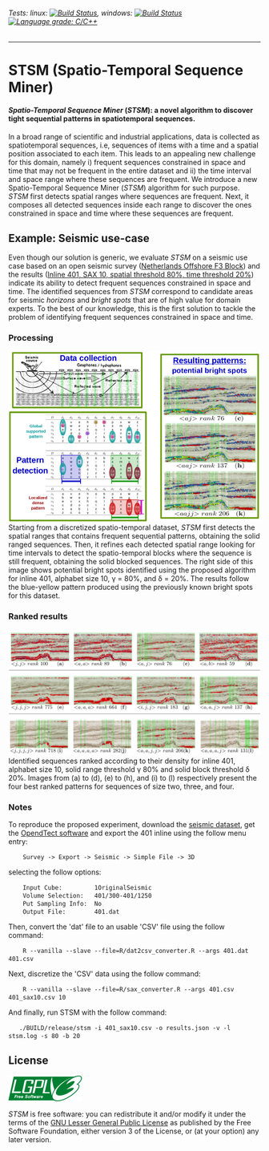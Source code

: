 ###### *Tests:* linux: [![Build Status](https://travis-ci.org/campisano/STSM.svg?branch=master "Linux build")](https://travis-ci.org/campisano/STSM), windows: [![Build Status](https://tea-ci.org/api/badges/campisano/STSM/status.svg "Windows build")](https://tea-ci.org/campisano/STSM) [![Language grade: C/C++](https://img.shields.io/lgtm/grade/cpp/g/campisano/STSM.svg?logo=lgtm&logoWidth=18)](https://lgtm.com/projects/g/campisano/STSM/context:cpp)

---


# STSM (Spatio-Temporal Sequence Miner)

#### *Spatio-Temporal Sequence Miner* (*STSM*): a novel algorithm to discover tight sequential patterns in spatiotemporal sequences.

In a broad range of scientific and industrial applications, data is collected as spatiotemporal sequences, i.e, sequences of items with a time and a spatial position associated to each item. This leads to an appealing new challenge for this domain, namely i) frequent sequences constrained in space and time that may not be frequent in the entire dataset and ii) the time interval and space range where these sequences are frequent. We introduce a new Spatio-Temporal Sequence Miner (*STSM*) algorithm for such purpose. *STSM* first detects spatial ranges where sequences are frequent. Next, it composes all detected sequences inside each range to discover the ones constrained in space and time where these sequences are frequent.

## Example: Seismic use-case

Even though our solution is generic, we evaluate *STSM* on a seismic use case based on an open seismic survey ([Netherlands Offshore F3 Block](http://opendtect.org/osr/pmwiki.php/Main/NetherlandsOffshoreF3BlockComplete4GB "OpendTect website")) and the results ([Inline 401, SAX 10, spatial threshold 80%, time threshold 20%](http://aldebaran.eic.cefet-rj.br/seismic/results/inline-401_orientation-original/sax-10/img/spatial-80/block-20/stretch-0/ "Seismic use-case results")) indicate its ability to detect frequent sequences constrained in space and time. The identified sequences from *STSM* correspond to candidate areas for seismic *horizons* and *bright spots* that are of high value for domain experts. To the best of our knowledge, this is the first solution to tackle the problem of identifying frequent sequences constrained in space and time.

### Processing

![Alt text](/doc/README.md/seismic_use_case.jpg?raw=true "Seismic use-case processing")
Starting from a discretized spatio-temporal dataset, *STSM* first detects the spatial ranges that contains frequent sequential patterns, obtaining the solid ranged sequences. Then, it refines each detected spatial range looking for time intervals to detect the spatio-temporal blocks where the sequence is still frequent, obtaining the solid blocked sequences. The right side of this image shows potential bright spots identified using the proposed algorithm for inline 401, alphabet size 10, γ = 80%, and δ = 20%. The results follow the blue-yellow pattern produced using the previously known bright spots for this dataset.

### Ranked results

![Alt text](/doc/README.md/best_ranked_patterns.jpg?raw=true "Seismic best ranked results")
Identified sequences ranked according to their density for inline 401, alphabet size 10, solid range threshold γ 80% and solid block threshold δ 20%. Images from (a) to (d), (e) to (h), and (i) to (l) respectively present the four best ranked patterns for sequences of size two, three, and four.

### Notes

To reproduce the proposed experiment, download the [seismic dataset](https://opendtect.org/osr/pmwiki.php/Main/NetherlandsOffshoreF3BlockComplete4GB), get the [OpendTect software](https://dgbes.com/index.php/download) and export the 401 inline using the follow menu entry:
```
    Survey -> Export -> Seismic -> Simple File -> 3D
```

selecting the follow options:
```
    Input Cube:         1OriginalSeismic
    Volume Selection:   401/300-401/1250
    Put Sampling Info:  No
    Output File:        401.dat
```

Then, convert the 'dat' file to an usable 'CSV' file using the follow command:
```
    R --vanilla --slave --file=R/dat2csv_converter.R --args 401.dat 401.csv
```

Next, discretize the 'CSV' data using the follow command:
```
    R --vanilla --slave --file=R/sax_converter.R --args 401.csv 401_sax10.csv 10
```

And finally, run STSM with the follow command:
```
   ./BUILD/release/stsm -i 401_sax10.csv -o results.json -v -l stsm.log -s 80 -b 20
```

## License

![Alt text](/doc/README.md/COPYING.png?raw=true "License")

*STSM* is free software: you can redistribute it and/or modify it under the terms of the [GNU Lesser General Public License](https://www.gnu.org/licenses/lgpl.html) as published by the Free Software Foundation, either version 3 of the License, or (at your option) any later version.
